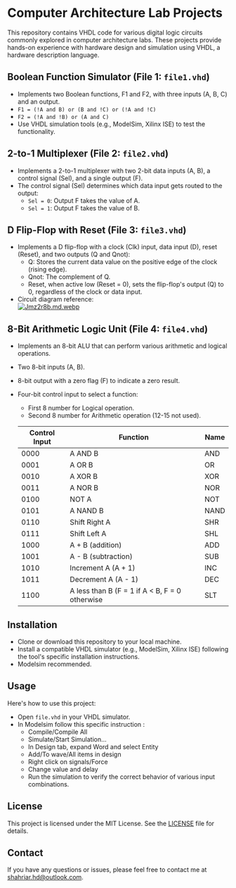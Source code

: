 # Computer Architecture Lab Projects

This repository contains VHDL code for various digital logic circuits commonly explored in computer architecture labs. These projects provide hands-on experience with hardware design and simulation using VHDL, a hardware description language.

## Boolean Function Simulator (File 1: `file1.vhd`)
  - Implements two Boolean functions, F1 and F2, with three inputs (A, B, C) and an output.
  - `F1 = (!A and B) or (B and !C) or (!A and !C)`
  - `F2 = (!A and !B) or (A and C)`
  - Use VHDL simulation tools (e.g., ModelSim, Xilinx ISE) to test the functionality.

## 2-to-1 Multiplexer (File 2: `file2.vhd`)
  - Implements a 2-to-1 multiplexer with two 2-bit data inputs (A, B), a control signal (Sel), and a single output (F).
  - The control signal (Sel) determines which data input gets routed to the output:
    - `Sel = 0`: Output F takes the value of A.
    - `Sel = 1`: Output F takes the value of B.

## D Flip-Flop with Reset (File 3: `file3.vhd`)
  - Implements a D flip-flop with a clock (Clk) input, data input (D), reset (Reset), and two outputs (Q and Qnot):
    - Q: Stores the current data value on the positive edge of the clock (rising edge).
    - Qnot: The complement of Q.
    - Reset, when active low (Reset = 0), sets the flip-flop's output (Q) to 0, regardless of the clock or data input.
  - Circuit diagram reference: <br/>
    [![Jmz2r8b.md.webp](https://iili.io/Jmz2r8b.md.webp)](https://freeimage.host/i/Jmz2r8b)


## 8-Bit Arithmetic Logic Unit (File 4: `file4.vhd`)
  - Implements an 8-bit ALU that can perform various arithmetic and logical operations.
  - Two 8-bit inputs (A, B).
  - 8-bit output with a zero flag (F) to indicate a zero result.
  - Four-bit control input to select a function:
    - First 8 number for Logical operation.
    - Second 8 number for Arithmetic operation (12-15 not used).

    | Control Input | Function             | Name
    | -------------- | ------------------- | ---------- |
    | 0000           | A AND B              | AND |
    | 0001           | A OR B               | OR |
    | 0010           | A XOR B              | XOR |
    | 0011           | A NOR B              | NOR |
    | 0100           | NOT A                | NOT |
    | 0101           | A NAND B             | NAND |
    | 0110           | Shift Right A         | SHR |
    | 0111           | Shift Left A          | SHL |
    | 1000           | A + B (addition)       | ADD |
    | 1001           | A - B (subtraction)    | SUB |
    | 1010           | Increment A (A + 1)   | INC |
    | 1011           | Decrement A (A - 1)   | DEC |
    | 1100           | A less than B (F = 1 if A < B, F = 0 otherwise | SLT

## Installation

* Clone or download this repository to your local machine.
* Install a compatible VHDL simulator (e.g., ModelSim, Xilinx ISE) following the tool's specific installation instructions.
* Modelsim recommended.

## Usage

Here's how to use this project:

* Open `file.vhd` in your VHDL simulator.
* In Modelsim follow this specific instruction :
   - Compile/Compile All
   - Simulate/Start Simulation...
   - In Design tab, expand Word and select Entity
   - Add/To wave/All items in design
   - Right click on signals/Force
   - Change value and delay
   - Run the simulation to verify the correct behavior of various input combinations.

## License

This project is licensed under the MIT License. See the [LICENSE](https://github.com/shahriar-hd/vhdlexamples/blob/main/LICENSE) file for details.

## Contact

If you have any questions or issues, please feel free to contact me at [shahriar.hd@outlook.com](mailto:shahriar.hd@outlook.com).

